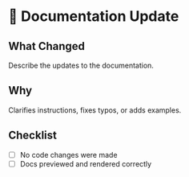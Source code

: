 # 📝 Documentation Update

## What Changed

Describe the updates to the documentation.

## Why

Clarifies instructions, fixes typos, or adds examples.

## Checklist

- [ ] No code changes were made
- [ ] Docs previewed and rendered correctly
